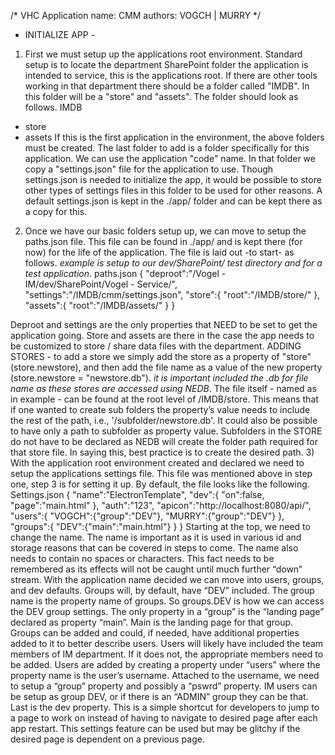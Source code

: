 /* VHC Application
    name: CMM
    authors: VOGCH | MURRY
*/
- INITIALIZE APP -
1) First we must setup up the applications root environment. Standard setup is to locate the department SharePoint folder the application is intended to service, this is the applications root. If there are other tools working in that department there should be a folder called "IMDB". In this folder will be a "store" and "assets". The folder should look as follows.
IMDB
 - store
 - assets
If this is the first application in the environment, the above folders must be created. The last folder to add is a folder specifically for this application. We can use the application "code" name. In that folder we copy a "settings.json" file for the application to use. Though settings.json is needed to initialize the app, it would be possible to store other types of settings files in this folder to be used for other reasons. A default settings.json is kept in the ./app/ folder and can be kept there as a copy for this.

2) Once we have our basic folders setup up, we can move to setup the paths.json file. This file can be found in ./app/ and is kept there (for now) for the life of the application. The file is laid out -to start- as follows. *example is setup to our dev/SharePoint/ test directory and for a test application*.
paths.json
{
  	"deproot":"/Vogel - IM/dev/SharePoint/Vogel - Service/",
  	"settings":"/IMDB/cmm/settings.json",
  	"store":{
   	 	"root":"/IMDB/store/"
  	},
  	"assets":{
    	"root":"/IMDB/assets/"
  	}
}

Deproot and settings are the only properties that NEED to be set to get the application going. Store and assets are there in the case the app needs to be customized to store / share data files with the department.
ADDING STORES - to add a store we simply add the store as a property of "store" (store.newstore), and then add the file name as a value of the new property (store.newstore = "newstore.db"). *it is important included the .db for file name as these stores are accessed using NEDB*. The file itself - named as in example - can be found at the root level of /IMDB/store. This means that if one wanted to create sub folders the property’s value needs to include the rest of the path, i.e., '/subfolder/newstore.db'. It could also be possible to have only a path to subfolder as property value. Subfolders in the STORE do not have to be declared as NEDB will create the folder path required for that store file. In saying this, best practice is to create the desired path.
3) With the application root environment created and declared we need to setup the applications settings file. This file was mentioned above in step one, step 3 is for setting it up. By default, the file looks like the following.
Settings.json
{
  	"name":”ElectronTemplate",
  	"dev":{
   		"on":false,
    		"page":"main.html"
  	},
  	"auth":"123",
  	"apicon":"http://localhost:8080/api/",
  	"users":{
    		"VOGCH":{"group":"DEV"},
    		"MURRY":{"group":"DEV"}
  	},
  	"groups":{
    		"DEV":{"main":"main.html"}
  	}
}
Starting at the top, we need to change the name. The name is important as it is used in various id and storage reasons that can be covered in steps to come. The name also needs to contain no spaces or characters. This fact needs to be remembered as its effects will not be caught until much further “down” stream.
With the application name decided we can move into users, groups, and dev defaults. Groups will, by default, have “DEV” included. The group name is the property name of groups. So groups.DEV is how we can access the DEV group settings. The only property in a “group” is the “landing page” declared as property “main”. Main is the landing page for that group. Groups can be added and could, if needed, have additional properties added to it to better describe users.
Users will likely have included the team members of IM department. If it does not, the appropriate members need to be added. Users are added by creating a property under “users” where the property name is the user’s username. Attached to the username, we need to setup a “group” property and possibly a “pswrd” property. IM users can be setup as group DEV, or if there is an “ADMIN” group they can be that.
Last is the dev property. This is a simple shortcut for developers to jump to a page to work on instead of having to navigate to desired page after each app restart. This settings feature can be used but may be glitchy if the desired page is dependent on a previous page.
